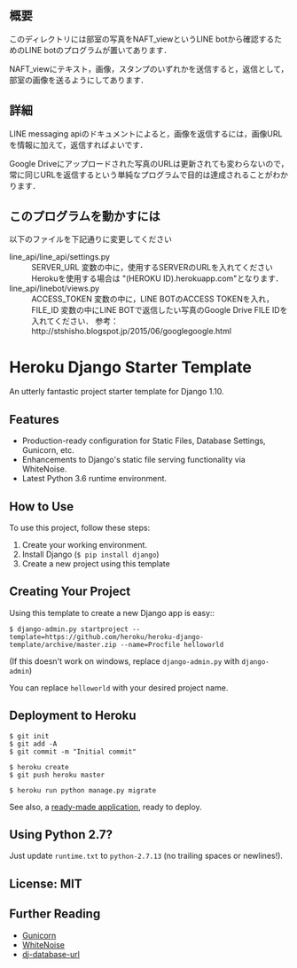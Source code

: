 ## 概要
このディレクトリには部室の写真をNAFT_viewというLINE botから確認するためのLINE botのプログラムが置いてあります．

NAFT_viewにテキスト，画像，スタンプのいずれかを送信すると，返信として，部室の画像を送るようにしてあります．

## 詳細
LINE messaging apiのドキュメントによると，画像を返信するには，画像URLを情報に加えて，返信すればよいです．

Google Driveにアップロードされた写真のURLは更新されても変わらないので，常に同じURLを返信するという単純なプログラムで目的は達成されることがわかります．

## このプログラムを動かすには
以下のファイルを下記通りに変更してください

<dl>
  <dt>line_api/line_api/settings.py</dt>
  <dd>SERVER_URL 変数の中に，使用するSERVERのURLを入れてください  
  Herokuを使用する場合は "(HEROKU ID).herokuapp.com"となります．  </dd>
  <dt>line_api/linebot/views.py</dt>
  <dd>ACCESS_TOKEN 変数の中に，LINE BOTのACCESS TOKENを入れ，  
  FILE_ID 変数の中にLINE BOTで返信したい写真のGoogle Drive FILE IDを入れてください．  
  参考：http://stshisho.blogspot.jp/2015/06/googlegoogle.html  </dd>
</dl>


# Heroku Django Starter Template

An utterly fantastic project starter template for Django 1.10.

## Features

- Production-ready configuration for Static Files, Database Settings, Gunicorn, etc.
- Enhancements to Django's static file serving functionality via WhiteNoise.
- Latest Python 3.6 runtime environment.

## How to Use

To use this project, follow these steps:

1. Create your working environment.
2. Install Django (`$ pip install django`)
3. Create a new project using this template

## Creating Your Project

Using this template to create a new Django app is easy::

    $ django-admin.py startproject --template=https://github.com/heroku/heroku-django-template/archive/master.zip --name=Procfile helloworld

(If this doesn't work on windows, replace `django-admin.py` with `django-admin`)

You can replace ``helloworld`` with your desired project name.

## Deployment to Heroku

    $ git init
    $ git add -A
    $ git commit -m "Initial commit"

    $ heroku create
    $ git push heroku master

    $ heroku run python manage.py migrate

See also, a [ready-made application](https://github.com/heroku/python-getting-started), ready to deploy.

## Using Python 2.7?

Just update `runtime.txt` to `python-2.7.13` (no trailing spaces or newlines!).


## License: MIT

## Further Reading

- [Gunicorn](https://warehouse.python.org/project/gunicorn/)
- [WhiteNoise](https://warehouse.python.org/project/whitenoise/)
- [dj-database-url](https://warehouse.python.org/project/dj-database-url/)
